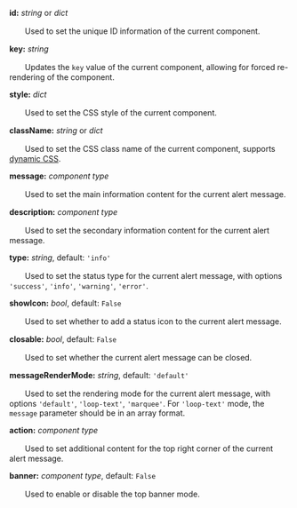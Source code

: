 **id:** *string* or *dict*

　　Used to set the unique ID information of the current component.

**key:** *string*

　　Updates the `key` value of the current component, allowing for forced re-rendering of the component.

**style:** *dict*

　　Used to set the CSS style of the current component.

**className:** *string* or *dict*

　　Used to set the CSS class name of the current component, supports [dynamic CSS](/advanced-classname).

**message:** *component type*

　　Used to set the main information content for the current alert message.

**description:** *component type*

　　Used to set the secondary information content for the current alert message.

**type:** *string*, default: `'info'`

　　Used to set the status type for the current alert message, with options `'success'`, `'info'`, `'warning'`, `'error'`.

**showIcon:** *bool*, default: `False`

　　Used to set whether to add a status icon to the current alert message.

**closable:** *bool*, default: `False`

　　Used to set whether the current alert message can be closed.

**messageRenderMode:** *string*, default: `'default'`

　　Used to set the rendering mode for the current alert message, with options `'default'`, `'loop-text'`, `'marquee'`. For `'loop-text'` mode, the `message` parameter should be in an array format.

**action:** *component type*

　　Used to set additional content for the top right corner of the current alert message.

**banner:** *component type*, default: `False`

　　Used to enable or disable the top banner mode.